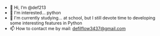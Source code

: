 - 👋 Hi, I’m @def213
- 👀 I'm interested... python
- 🌱 I'm currently studying... at school, but I still devote time to developing some interesting features in Python
- 📫 How to contact me by mail: defilflow3437@gmail.com

<!---
def213/def213 is a ✨ special ✨ repository because its `README.md` (this file) appears on your GitHub profile.
You can click the Preview link to take a look at your changes.
--->
